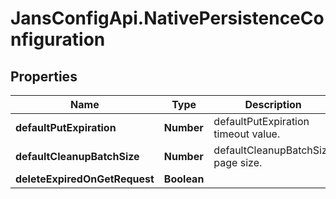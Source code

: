 # JansConfigApi.NativePersistenceConfiguration

## Properties

Name | Type | Description | Notes
------------ | ------------- | ------------- | -------------
**defaultPutExpiration** | **Number** | defaultPutExpiration timeout value. | [optional] 
**defaultCleanupBatchSize** | **Number** | defaultCleanupBatchSize page size. | [optional] 
**deleteExpiredOnGetRequest** | **Boolean** |  | [optional] 


